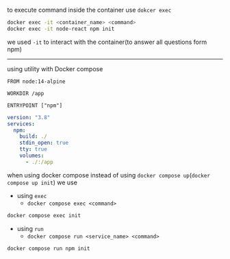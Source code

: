 to execute command inside the container use `dokcer exec`

```Bash
docker exec -it <container_name> <command>
docker exec -it node-react npm init
```

we used `-it` to interact with the container(to answer all questions form npm) 

---
using utility with Docker compose

```Docker
FROM node:14-alpine

WORKDIR /app

ENTRYPOINT ["npm"]
```

```yaml
version: "3.8"
services:
  npm:
    build: ./
    stdin_open: true
    tty: true
    volumes:
      - ./:/app
```

when using docker compose instead of using `docker compose up`(`docker compose up init`) we use 

- using `exec`
  - `docker compose exec <command>`

```Bash
docker compose exec init
```

- using `run`
    - `docker compose run <service_name> <command>`

```Bash
docker compose run npm init
```
